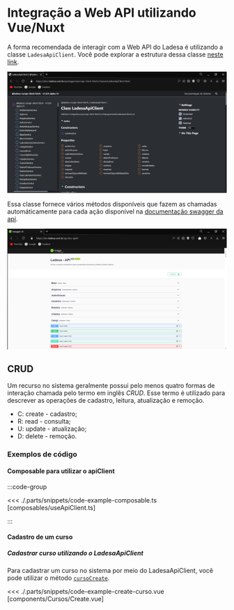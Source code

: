 # Integração a Web API utilizando Vue/Nuxt

A forma recomendada de interagir com a Web API do Ladesa é utilizando a classe `LadesaApiClient`. Você pode explorar a estrutura dessa classe [neste link][api-client-doc-ladesa-api-client].

![Documentação da classe LadesaApiClient](./.parts/doc-classe-api-client-fetch.png)

Essa classe fornece vários métodos disponíveis que fazem as chamadas automáticamente para cada ação disponível na [documentação swagger da api][api-doc-swagger].

![Documentação Swagger da API](./.parts/doc-api-swagger.png)

## CRUD

Um recurso no sistema geralmente possui pelo menos quatro formas de interação chamada pelo termo em inglês _CRUD_. Esse termo é utilizado para descrever as operações de cadastro, leitura, atualização e remoção.

- C: create - cadastro;
- R: read - consulta;
- U: update - atualização;
- D: delete - remoção.

### Exemplos de código

#### Composable para utilizar o apiClient

:::code-group

<<< ./.parts/snippets/code-example-composable.ts [composables/useApiClient.ts]

:::

#### Cadastro de um curso

##### Cadastrar curso utilizando o LadesaApiClient

Para cadastrar um curso no sistema por meio do LadesaApiClient, você pode utilizar o método [`cursoCreate`][api-client-doc-ladesa-api-client-cursos-curso-create].

<<< ./.parts/snippets/code-example-create-curso.vue [components/Cursos/Create.vue]

[api-doc-swagger]: https://dev.ladesa.com.br/api/doc-api
[api-client-doc-ladesa-api-client]: https://docs.ladesa.com.br/packages/npm/api-client-fetch//classes/LadesaApiClient.html
[api-client-doc-ladesa-api-client-cursos-curso-create]: https://docs.ladesa.com.br/packages/npm/api-client-fetch/classes/CursosService.html#cursoCreate
